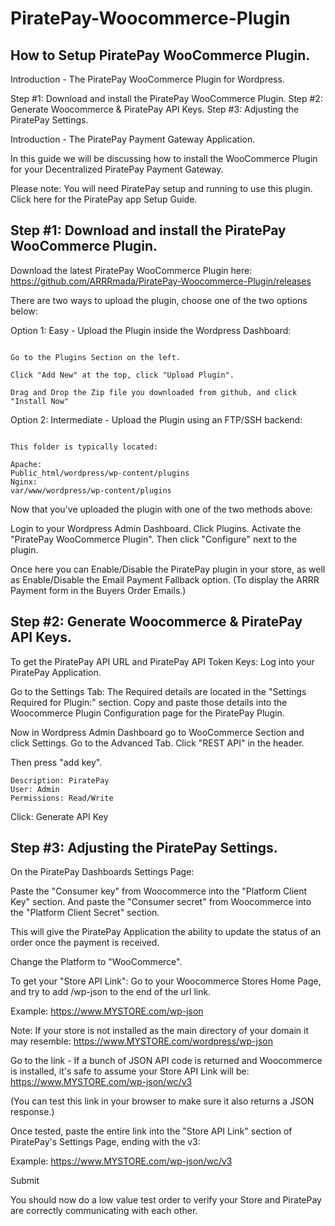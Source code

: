 # PiratePay-Woocommerce-Plugin
 
## How to Setup PiratePay WooCommerce Plugin.

Introduction - The PiratePay WooCommerce Plugin for Wordpress.

Step #1: Download and install the PiratePay WooCommerce Plugin.
Step #2: Generate Woocommerce & PiratePay API Keys.
Step #3: Adjusting the PiratePay Settings.

Introduction - The PiratePay Payment Gateway Application.

In this guide we will be discussing how to install the WooCommerce Plugin for your Decentralized PiratePay Payment Gateway.

Please note: You will need PiratePay setup and running to use this plugin. Click here for the PiratePay app Setup Guide.


## Step #1: Download and install the PiratePay WooCommerce Plugin.
Download the latest PiratePay WooCommerce Plugin here:
https://github.com/ARRRmada/PiratePay-Woocommerce-Plugin/releases

There are two ways to upload the plugin, choose one of the two options below:

Option 1: Easy - Upload the Plugin inside the Wordpress Dashboard:

``` Login to your Wordpress Admin Dashboard.

Go to the Plugins Section on the left.

Click "Add New" at the top, click "Upload Plugin".

Drag and Drop the Zip file you downloaded from github, and click "Install Now"
```

Option 2: Intermediate - Upload the Plugin using an FTP/SSH backend:

``` Unzip the plugin and place the "piratepay-woocommerce-plugin" folder into your Wordpress Plugins Folder.

This folder is typically located:

Apache:
Public_html/wordpress/wp-content/plugins
Nginx:
var/www/wordpress/wp-content/plugins
```

Now that you've uploaded the plugin with one of the two methods above:

Login to your Wordpress Admin Dashboard.
Click Plugins.
Activate the "PiratePay WooCommerce Plugin".
Then click "Configure" next to the plugin.

Once here you can Enable/Disable the PiratePay plugin in your store,
as well as Enable/Disable the Email Payment Fallback option. (To display the ARRR Payment form in the Buyers Order Emails.)


## Step #2: Generate Woocommerce & PiratePay API Keys.
To get the PiratePay API URL and PiratePay API Token Keys:
Log into your PiratePay Application.

Go to the Settings Tab:
The Required details are located in the "Settings Required for Plugin:" section.
Copy and paste those details into the Woocommerce Plugin Configuration page for the PiratePay Plugin.

Now in Wordpress Admin Dashboard go to WooCommerce Section and click Settings.
Go to the Advanced Tab.
Click "REST API" in the header.

Then press "add key".

```
Description: PiratePay
User: Admin
Permissions: Read/Write
```

Click: Generate API Key

## Step #3: Adjusting the PiratePay Settings.
On the PiratePay Dashboards Settings Page:

Paste the "Consumer key" from Woocommerce into the "Platform Client Key" section.
And paste the "Consumer secret" from Woocommerce into the "Platform Client Secret" section.

This will give the PiratePay Application the ability to update the status of an order once the payment is received.

Change the Platform to "WooCommerce".

To get your "Store API Link":
Go to your Woocommerce Stores Home Page, and try to add /wp-json to the end of the url link.

Example:
https://www.MYSTORE.com/wp-json

Note: If your store is not installed as the main directory of your domain it may resemble:
https://www.MYSTORE.com/wordpress/wp-json

Go to the link - If a bunch of JSON API code is returned and Woocommerce is installed, it's safe to assume your Store API Link will be:
https://www.MYSTORE.com/wp-json/wc/v3

(You can test this link in your browser to make sure it also returns a JSON response.)

Once tested, paste the entire link into the "Store API Link" section of PiratePay's Settings Page, ending with the v3:

Example:
https://www.MYSTORE.com/wp-json/wc/v3

Submit

You should now do a low value test order to verify your Store and PiratePay are correctly communicating with each other.
